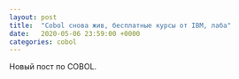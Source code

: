 ```yaml
---
layout: post
title:  "Cobol снова жив, бесплатные курсы от IBM, лаба"
date:   2020-05-06 23:59:00 +0000
categories: cobol
---
```


Новый пост по COBOL.